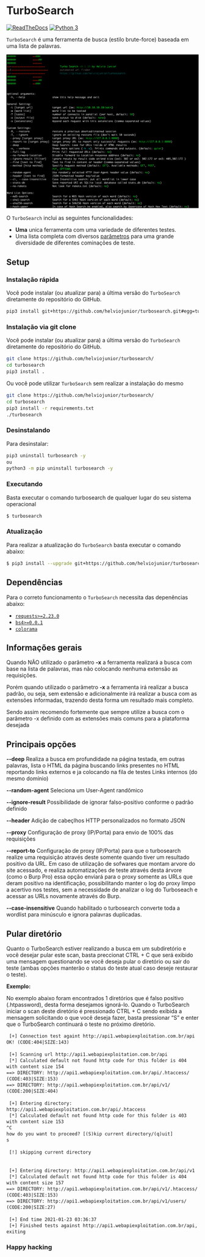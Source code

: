 # TurboSearch #

[![ReadTheDocs](https://readthedocs.org/projects/turbosearch/badge/?version=latest)](https://turbosearch.readthedocs.io/en/latest/) [![Python 3](https://img.shields.io/badge/Python-3-green.svg)](https://github.com/helviojunior/turbosearch) 

`TurboSearch` é uma ferramenta de busca (estilo brute-force) baseada em uma lista de palavras. 

![turbosearch-help](help.jpg)

O `TurboSearch` inclui as seguintes funcionalidades:

  * **Uma** unica ferramenta com uma variedade de diferentes testes.
  * Uma lista completa com diversos [parâmetros](https://turbosearch.readthedocs.io/en/master/parameters/) para uma grande diversidade de diferentes cominações de teste.

## Setup ##

### Instalação rápida ###

Você pode instalar (ou atualizar para) a última versão do `TurboSearch` diretamente do repositório do GitHub.

```bash
pip3 install git+https://github.com/helviojunior/turbosearch.git#egg=turbosearch
```

### Instalação via git clone ###

Você pode instalar (ou atualizar para) a última versão do `TurboSearch` diretamente do repositório do GitHub.

```bash
git clone https://github.com/helviojunior/turbosearch/
cd turbosearch
pip3 install .
```

Ou você pode utilizar `TurboSearch` sem realizar a instalação do mesmo

```bash
git clone https://github.com/helviojunior/turbosearch/
cd turbosearch
pip3 install -r requirements.txt
./turbosearch
```

### Desinstalando ###

Para desinstalar:

```bash
pip3 uninstall turbosearch -y
ou
python3 -m pip uninstall turbosearch -y
```

### Executando ###

Basta executar o comando turbosearch de qualquer lugar do seu sistema operacional

```bash
$ turbosearch
```

### Atualização ###

Para realizar a atualização do `TurboSearch` basta executar o comando abaixo:

```bash
$ pip3 install --upgrade git+https://github.com/helviojunior/turbosearch.git#egg=turbosearch
```

## Dependências ##

Para o correto funcionamento o `TurboSearch` necessita das depenências abaixo:

- [`requests>=2.23.0`](https://github.com/psf/requests)
- [`bs4>=0.0.1`](https://github.com/waylan/beautifulsoup)
- [`colorama`](https://github.com/tartley/colorama)


## Informações gerais

Quando NÃO utilizado o parâmetro **-x** a ferramenta realizará a busca com base na lista de palavras, mas não colocando nenhuma extensão as requisições.

Porém quando utilizado o parâmetro **-x** a ferramenta irá realizar a busca padrão, ou seja, sem extensão e adicionalmente irá realizar a busca com as extensões informadas, trazendo desta forma um resultado mais completo.

Sendo assim recomendo fortemente que sempre utilize a busca com o parâmetro -x definido com as extensões mais comuns para a plataforma desejada

## Principais opções
**--deep**
Realiza a busca em profundidade na página testada, em outras palavras, lista o HTML da página buscando links presentes no HTML reportando links externos e ja colocando na fila de testes Links internos (do mesmo domínio)

**--random-agent**
Seleciona um User-Agent randômico

**--ignore-result**
Possibilidade de ignorar falso-positivo conforme o padrão definido

**--header**
Adição de cabeçlhos HTTP personalizados no formato JSON

**--proxy**
Configuração de proxy (IP/Porta) para envio de 100% das requisições

**--report-to**
Configuração de proxy (IP/Porta) para que o turbosearch realize uma requisição através deste somente quando tiver um resultado positivo da URL. Em caso de utilização de sofwares que montam arvore do site acessado, e realiza automatizações de teste através desta árvore (como o Burp Pro) essa opção enviará para o proxy somente as URLs que deram positivo na identificação, possibilitando manter o log do proxy limpo a acertivo nos testes, sem a necessidade de analizar o log do Turboseach e acessar as URLs novamente através do Burp.

**--case-insensitive**
Quando habilitado o turbosearch converte toda a wordlist para minúsculo e ignora palavras duplicadas.


## Pular diretório
Quanto o TurboSearch estiver realizando a busca em um subdiretório e você desejar pular este scan, basta preccionat CTRL + C que será exibido uma mensagem questionando se você deseja pular o diretório ou sair do teste (ambas opções manterão o status do teste atual caso deseje restaurar o teste).

**Exemplo:**

No exemplo abaixo foram encontrados 1 diretórios que é falso positivo (.htpassword), desta forma desejamos ignorá-lo. Quando o TurboSearch iniciar o scan deste diretório é pressionado CTRL + C sendo exibida a mensagem solicitando o que você deseja fazer, basta pressionar “S” e enter que o TurboSearch continuará o teste no próximo diretório.

```
 [+] Connection test againt http://api1.webapiexploitation.com.br/api OK! (CODE:404|SIZE:143)

 [+] Scanning url http://api1.webapiexploitation.com.br/api
 [*] Calculated default not found http code for this folder is 404 with content size 154
==> DIRECTORY: http://api1.webapiexploitation.com.br/api/.htaccess/ (CODE:403|SIZE:153)
==> DIRECTORY: http://api1.webapiexploitation.com.br/api/v1/ (CODE:200|SIZE:404)

 [+] Entering directory: http://api1.webapiexploitation.com.br/api/.htaccess
 [*] Calculated default not found http code for this folder is 403 with content size 153
^C
how do you want to proceed? [(S)kip current directory/(q)uit]
s

 [!] skipping current directory


 [+] Entering directory: http://api1.webapiexploitation.com.br/api/v1
 [*] Calculated default not found http code for this folder is 404 with content size 157
==> DIRECTORY: http://api1.webapiexploitation.com.br/api/v1/.htaccess/ (CODE:403|SIZE:153)
==> DIRECTORY: http://api1.webapiexploitation.com.br/api/v1/users/ (CODE:200|SIZE:27)

 [+] End time 2021-01-23 03:36:37
 [+] Finished tests against http://api1.webapiexploitation.com.br/api, exiting
```

### Happy hacking ###
